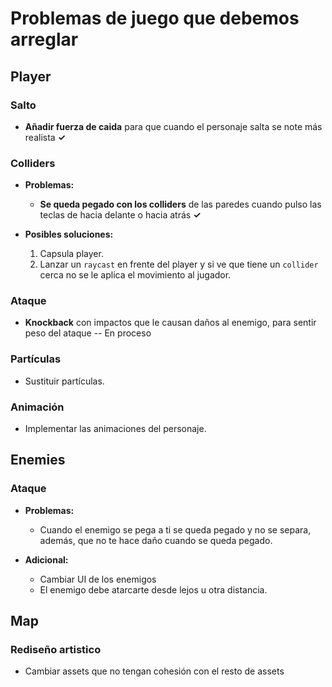 # Problemas de juego que debemos arreglar
## Player

### Salto
- **Añadir fuerza de caida** para que cuando el personaje salta se note más realista **✓**
### Colliders

- **Problemas:**
    - **Se queda pegado con los colliders** de las paredes cuando pulso las teclas de hacia delante o hacia atrás **✓**

- **Posibles soluciones:** 
    1. Capsula player.
    2. Lanzar un `raycast` en frente del player y si ve que tiene un `collider` cerca no se le aplica el movimiento al jugador.

### Ataque
 - **Knockback** con impactos que le causan daños al enemigo, para sentir peso del ataque -- En proceso

### Partículas
- Sustituir partículas.

### Animación
- Implementar las animaciones del personaje.

## Enemies

### Ataque 

- **Problemas:**
    - Cuando el enemigo se pega a ti se queda pegado y no se separa, además, que no te hace daño cuando se queda pegado.

- **Adicional:**
    - Cambiar UI de los enemigos
    - El enemigo debe atarcarte desde lejos u otra distancia. 

## Map

### Rediseño artistico
- Cambiar assets que no tengan cohesión con el resto de assets
